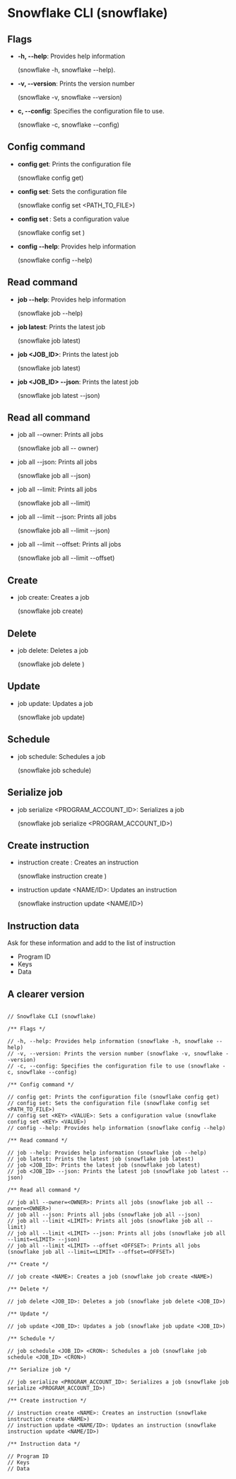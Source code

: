 # Snowflake CLI (snowflake)

## Flags

- **-h, --help**: Provides help information

  (snowflake -h, snowflake --help).

- **-v, --version**: Prints the version number

  (snowflake -v, snowflake --version)

- **c, --config**: Specifies the configuration file to use.

  (snowflake -c, snowflake --config)

## Config command

- **config get**: Prints the configuration file

  (snowflake config get)

- **config set**: Sets the configuration file

  (snowflake config set <PATH_TO_FILE>)

- **config set <KEY> <VALUE>**: Sets a configuration value

  (snowflake config set <KEY> <VALUE>)

- **config --help**: Provides help information

  (snowflake config --help)

## Read command

- **job --help**: Provides help information

  (snowflake job --help)

- **job latest**: Prints the latest job

  (snowflake job latest)

- **job <JOB_ID>**: Prints the latest job

  (snowflake job latest)

- **job <JOB_ID> --json**: Prints the latest job

  (snowflake job latest --json)

## Read all command

- job all --owner: Prints all jobs

  (snowflake job all -- owner)

- job all --json: Prints all jobs

  (snowflake job all --json)

- job all --limit: Prints all jobs

  (snowflake job all --limit)

- job all --limit --json: Prints all jobs

  (snowflake job all --limit --json)

- job all --limit --offset: Prints all jobs

  (snowflake job all --limit --offset)

## Create

- job create: Creates a job

  (snowflake job create)

## Delete

- job delete: Deletes a job

  (snowflake job delete )

## Update

- job update: Updates a job

  (snowflake job update)

## Schedule

- job schedule: Schedules a job

  (snowflake job schedule)

## Serialize job

- job serialize <PROGRAM_ACCOUNT_ID>: Serializes a job

  (snowflake job serialize <PROGRAM_ACCOUNT_ID>)

## Create instruction

- instruction create <NAME>: Creates an instruction

  (snowflake instruction create <NAME>)

- instruction update <NAME/ID>: Updates an instruction

  (snowflake instruction update <NAME/ID>)

## Instruction data

Ask for these information and add to the list of instruction

- Program ID
- Keys
- Data

## A clearer version

```

// Snowflake CLI (snowflake)

/** Flags */

// -h, --help: Provides help information (snowflake -h, snowflake --help)
// -v, --version: Prints the version number (snowflake -v, snowflake --version)
// -c, --config: Specifies the configuration file to use (snowflake -c, snowflake --config)

/** Config command */

// config get: Prints the configuration file (snowflake config get)
// config set: Sets the configuration file (snowflake config set <PATH_TO_FILE>)
// config set <KEY> <VALUE>: Sets a configuration value (snowflake config set <KEY> <VALUE>)
// config --help: Provides help information (snowflake config --help)

/** Read command */

// job --help: Provides help information (snowflake job --help)
// job latest: Prints the latest job (snowflake job latest)
// job <JOB_ID>: Prints the latest job (snowflake job latest)
// job <JOB_ID> --json: Prints the latest job (snowflake job latest --json)

/** Read all command */

// job all --owner=<OWNER>: Prints all jobs (snowflake job all -- owner=<OWNER>)
// job all --json: Prints all jobs (snowflake job all --json)
// job all --limit <LIMIT>: Prints all jobs (snowflake job all --limit)
// job all --limit <LIMIT> --json: Prints all jobs (snowflake job all --limit=<LIMIT> --json)
// job all --limit <LIMIT> --offset <OFFSET>: Prints all jobs (snowflake job all --limit=<LIMIT> --offset=<OFFSET>)

/** Create */

// job create <NAME>: Creates a job (snowflake job create <NAME>)

/** Delete */

// job delete <JOB_ID>: Deletes a job (snowflake job delete <JOB_ID>)

/** Update */

// job update <JOB_ID>: Updates a job (snowflake job update <JOB_ID>)

/** Schedule */

// job schedule <JOB_ID> <CRON>: Schedules a job (snowflake job schedule <JOB_ID> <CRON>)

/** Serialize job */

// job serialize <PROGRAM_ACCOUNT_ID>: Serializes a job (snowflake job serialize <PROGRAM_ACCOUNT_ID>)

/** Create instruction */

// instruction create <NAME>: Creates an instruction (snowflake instruction create <NAME>)
// instruction update <NAME/ID>: Updates an instruction (snowflake instruction update <NAME/ID>)

/** Instruction data */

// Program ID
// Keys
// Data
```
